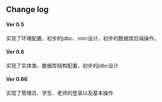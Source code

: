 ## Change log

#### Ver 0.5
实现了环境配置，初步的jdbc、mvc设计，初步的数据库后端操作。

#### Ver 0.6
实现了实体类、数据库结构配置，初步的jdbc设计

#### Ver 0.66
实现了管理员、学生、老师的登录以及基本操作